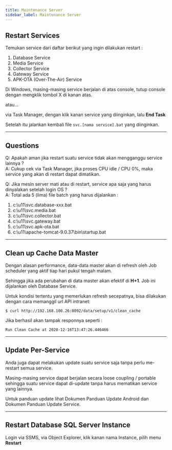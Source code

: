 ```yaml
---
title: Maintenance Server
sidebar_label: Maintenance Server
---
```


## Restart Services
Temukan service dari daftar berikut yang ingin dilakukan restart :
1. Database Service
1. Media Service
1. Collector Service
1. Gateway Service
1. APK-OTA (Over-The-Air) Service

Di Windows, masing-masing service berjalan di atas console, tutup console dengan mengklik tombol X di kanan atas.

atau...

via Task Manager, dengan klik kanan service yang diinginkan, lalu **End Task**

Setelah itu jalankan kembali file `svc.[nama service].bat` yang diinginkan.

---
## Questions

Q: Apakah aman jika restart suatu service tidak akan mengganggu service lainnya ?  
A: Cukup cek via Task Manager, jika proses CPU idle / CPU 0%, maka service yang akan di restart dapat dimatikan.

Q: Jika mesin server mati atau di restart, service apa saja yang harus dinyalakan setelah login OS ?  
A: Total ada 5 (lima) file batch yang harus dijalankan :
1. c:\u11\svc.database-xxx.bat
1. c:\u11\svc.media.bat
1. c:\u11\svc.collector.bat
1. c:\u11\svc.gateway.bat
1. c:\u11\svc.apk-ota.bat
1. c:\u11\apache-tomcat-9.0.37\bin\startup.bat

---
## Clean up Cache Data Master

Dengan alasan performance, data-data master akan di refresh oleh Job scheduler yang aktif tiap hari pukul tengah malam. 

Sehingga jika ada perubahan di data master akan efektif di **H+1**.
Job ini dijalankan oleh Database Service.

Untuk kondisi tertentu yang memerlukan refresh secepatnya, bisa dilakukan dengan cara memanggil url API intranet:

```ssh
$ curl http://192.168.100.26:8092/data/setup/v1/clean_cache
```

Jika berhasil akan tampak responnya seperti :
```
Run Clean Cache at 2020-12-16T13:47:26.446466
```

---
## Update Per-Service

Anda juga dapat melakukan update suatu service saja tanpa perlu me-restart semua service.  

Masing-masing service dapat berjalan secara loose coupling / portable sehingga suatu service dapat di-update tanpa harus mematikan service yang lainnya.  

Untuk panduan update lihat Dokumen Panduan Update Android dan Dokumen Panduan Update Service.

---
## Restart Database SQL Server Instance

Login via SSMS, via Object Explorer, klik kanan nama Instance, pilih menu **Restart**